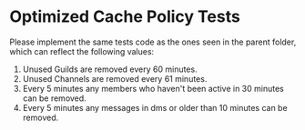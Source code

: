 # Optimized Cache Policy Tests

Please implement the same tests code as the ones seen in the parent folder, which can reflect the following values:

1. Unused Guilds are removed every 60 minutes.
2. Unused Channels are removed every 61 minutes.
3. Every 5 minutes any members who haven't been active in 30 minutes can be removed.
4. Every 5 minutes any messages in dms or older than 10 minutes can be removed.

